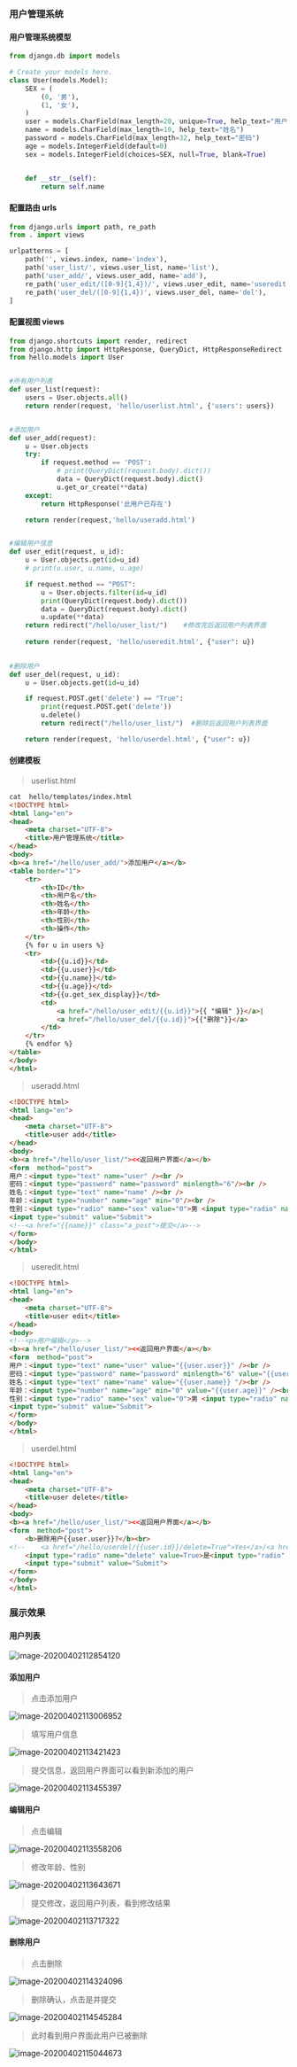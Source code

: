 ### 用户管理系统

#### 用户管理系统模型

```python
from django.db import models

# Create your models here.
class User(models.Model):
    SEX = (
        (0, '男'),
        (1, '女'),
    )
    user = models.CharField(max_length=20, unique=True, help_text="用户名")
    name = models.CharField(max_length=10, help_text="姓名")
    password = models.CharField(max_length=32, help_text="密码")
    age = models.IntegerField(default=0)
    sex = models.IntegerField(choices=SEX, null=True, blank=True)


    def __str__(self):
        return self.name

```

#### 配置路由 urls

```python
from django.urls import path, re_path
from . import views

urlpatterns = [
    path('', views.index, name='index'),
    path('user_list/', views.user_list, name='list'),
    path('user_add/', views.user_add, name='add'),
    re_path('user_edit/([0-9]{1,4})/', views.user_edit, name='useredit'),
    re_path('user_del/([0-9]{1,4})', views.user_del, name='del'),
]
```

#### 配置视图 views

```python
from django.shortcuts import render, redirect
from django.http import HttpResponse, QueryDict, HttpResponseRedirect
from hello.models import User


#所有用户列表
def user_list(request):
    users = User.objects.all()
    return render(request, 'hello/userlist.html', {'users': users})


#添加用户
def user_add(request):
    u = User.objects
    try:
        if request.method == 'POST':
            # print(QueryDict(request.body).dict())
            data = QueryDict(request.body).dict()
            u.get_or_create(**data)
    except:
        return HttpResponse('此用户已存在')

    return render(request,'hello/useradd.html')


#编辑用户信息
def user_edit(request, u_id):
    u = User.objects.get(id=u_id)
    # print(u.user, u.name, u.age)

    if request.method == "POST":
        u = User.objects.filter(id=u_id)
        print(QueryDict(request.body).dict())
        data = QueryDict(request.body).dict()
        u.update(**data)
	return redirect("/hello/user_list/")	#修改完后返回用户列表界面
      
    return render(request, 'hello/useredit.html', {"user": u})
    

#删除用户
def user_del(request, u_id):
    u = User.objects.get(id=u_id)

    if request.POST.get('delete') == "True":
        print(request.POST.get('delete'))
        u.delete()
        return redirect("/hello/user_list/")  #删除后返回用户列表界面

    return render(request, 'hello/userdel.html', {"user": u})
```

#### 创建模板 

> userlist.html

```html
cat  hello/templates/index.html
<!DOCTYPE html>
<html lang="en">
<head>
    <meta charset="UTF-8">
    <title>用户管理系统</title>
</head>
<body>
<b><a href="/hello/user_add/">添加用户</a></b>
<table border="1">
    <tr>
        <th>ID</th>
        <th>用户名</th>
        <th>姓名</th>
        <th>年龄</th>
        <th>性别</th>
        <th>操作</th>
    </tr>
    {% for u in users %}
    <tr>
        <td>{{u.id}}</td>
        <td>{{u.user}}</td>
        <td>{{u.name}}</td>
        <td>{{u.age}}</td>
        <td>{{u.get_sex_display}}</td>
        <td>
            <a href="/hello/user_edit/{{u.id}}">{{ "编辑" }}</a>|
            <a href="/hello/user_del/{{u.id}}">{{"删除"}}</a>
        </td>
    </tr>
    {% endfor %}
</table>
</body>
</html>
```

> useradd.html

```html
<!DOCTYPE html>
<html lang="en">
<head>
    <meta charset="UTF-8">
    <title>user add</title>
</head>
<body>
<b><a href="/hello/user_list/"><<返回用户界面</a></b>
<form  method="post">
用户：<input type="text" name="user" /><br />
密码：<input type="password" name="password" minlength="6"/><br />
姓名：<input type="text" name="name" /><br />
年龄：<input type="number" name="age" min="0"/><br />
性别：<input type="radio" name="sex" value="0">男 <input type="radio" name="sex" value="1">女<br />
<input type="submit" value="Submit">
<!--<a href="{{name}}" class="a_post">提交</a>-->
</form>
</body>
</html>
```

> useredit.html

```html
<!DOCTYPE html>
<html lang="en">
<head>
    <meta charset="UTF-8">
    <title>user edit</title>
</head>
<body>
<!--<p>用户编辑</p>-->
<b><a href="/hello/user_list/"><<返回用户界面</a></b>
<form  method="post">
用户：<input type="text" name="user" value="{{user.user}}" /><br />
密码：<input type="password" name="password" minlength="6" value="{{user.password}} "/><br />
姓名：<input type="text" name="name" value="{{user.name}} "/><br />
年龄：<input type="number" name="age" min="0" value="{{user.age}}" /><br />
性别：<input type="radio" name="sex" value="0">男 <input type="radio" name="sex" value="1">女<br />
<input type="submit" value="Submit">
</form>
</body>
</html>
```

> userdel.html

```html
<!DOCTYPE html>
<html lang="en">
<head>
    <meta charset="UTF-8">
    <title>user delete</title>
</head>
<body>
<b><a href="/hello/user_list/"><<返回用户界面</a></b>
<form  method="post">
    <b>删除用户{{user.user}}?</b><br>
<!--    <a href="/hello/userdel/{{user.id}}/delete=True">Yes</a>/<a href="/hello/userlist/">No</a>-->
    <input type="radio" name="delete" value=True>是<input type="radio" name="delete" value=False>否
    <input type="submit" value="Submit">
</form>
</body>
</html>
```

### 展示效果

#### 用户列表

![image-20200402112854120](https://s1.ax1x.com/2020/04/02/GJpsMD.png) 

#### 添加用户

> 点击添加用户

![image-20200402113006952](https://s1.ax1x.com/2020/04/02/GJpDxO.png)	

> 填写用户信息

![image-20200402113421423](https://s1.ax1x.com/2020/04/02/GJpBRK.png)	

> 提交信息，返回用户界面可以看到新添加的用户

![image-20200402113455397](https://s1.ax1x.com/2020/04/02/GJpRII.png)		

#### 编辑用户

> 点击编辑

![image-20200402113558206](https://s1.ax1x.com/2020/04/02/GJp5z8.png)	

> 修改年龄、性别

![image-20200402113643671](https://s1.ax1x.com/2020/04/02/GJpfit.png)	

> 提交修改，返回用户列表，看到修改结果	

![image-20200402113717322](https://s1.ax1x.com/2020/04/02/GJpoQS.png)		

#### 删除用户

> 点击删除

![image-20200402114324096](https://s1.ax1x.com/2020/04/02/GJpTsg.png)	

> 删除确认，点击是并提交

![image-20200402114545284](https://s1.ax1x.com/2020/04/02/GJpqds.png)	

> 此时看到用户界面此用户已被删除

![image-20200402115044673](https://s1.ax1x.com/2020/04/02/GJP3xf.jpg)		

